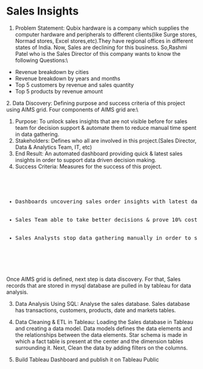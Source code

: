 # Sales Insights

1. Problem Statement: Qubix hardware is a company which supplies the computer hardware and peripherals to different clients(like Surge stores, Normad stores, Excel stores,etc).They have regional offices in different states of India. Now, Sales are declining for this business. So,Rashmi Patel who is the Sales Director of this company wants to know the following Questions:\
<ul>
  <li> Revenue breakdown by cities</li>
  <li> Revenue breakdown by years and months</li>
  <li> Top 5 customers by revenue and sales quantity</li>
  <li> Top 5 products by revenue amount</li>
</ul>
2. Data Discovery: Defining purpose and success criteria of this project using AIMS grid. Four components of AIMS grid are:\
  <ol>
  <li>Purpose: To unlock sales insights that are not visible before for sales team for decision support & automate them to reduce manual time spent in data gathering.</li>
  <li>Stakeholders: Defines who all are involved in this project.(Sales Director, Data & Analytics Team, IT, etc)</li>
  <li>End Result: An automated dashboard providing quick & latest sales insights in order to support data driven decision making.</li>
  <li>Success Criteria: Measures for the success of this project.</li>
  </ol>  
  <pre>
  <ul>
                      <li>Dashboards uncovering sales order insights with latest data available.</li>
                      <li>Sales Team able to take better decisions & prove 10% cost savings of total spend.</li>
                      <li>Sales Analysts stop data gathering manually in order to save 20% of their business time and reinvest it in value added activity.</li>
  </ul>
  </pre>
  Once AIMS grid is defined, next step is data discovery. For that, Sales records that are stored in mysql database are pulled in by tableau for data analysis. 

3. Data Analysis Using SQL: Analyse the sales database. Sales database has transactions, customers, products, date and markets tables.

4. Data Cleaning & ETL in Tableau: Loading the Sales database in Tableau and creating a data model. Data models defines the data elements and the relationships between the data elements. Star schema is made in which a fact table is present at the center and the dimension tables surrounding it. Next, Clean the data by adding filters on the columns.

5. Build Tableau Dashboard and publish it on Tableau Public 
